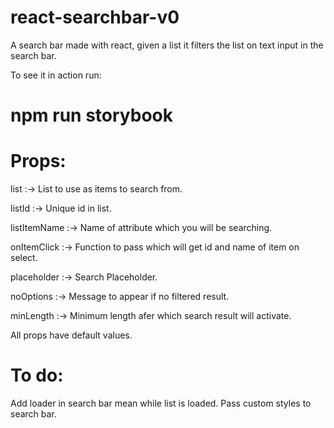 # react-searchbar-v0
A search bar made with react, given a list it filters the list on text input in the search bar.

To see it in action run:
# npm run storybook

# Props:
  list :-> List to use as items to search from.
  
  listId :-> Unique id in list.
  
  listItemName :-> Name of attribute which you will be searching.
  
  onItemClick :-> Function to pass which will get id and name of item on select.
  
  placeholder :-> Search Placeholder.
  
  noOptions :-> Message to appear if no filtered result.
  
  minLength :-> Minimum length afer which search result will activate.
  
All props have default values.


# To do:
  Add loader in search bar mean while list is loaded.
  Pass custom styles to search bar.
